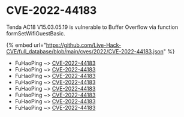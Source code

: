 # CVE-2022-44183

Tenda AC18 V15.03.05.19 is vulnerable to Buffer Overflow via function formSetWifiGuestBasic.

{% embed url="https://github.com/Live-Hack-CVE/full_database/blob/main/cves/2022/CVE-2022-44183.json" %}


* FuHaoPing ~> [CVE-2022-44183](https://www.alice-snow.ru/2022/database/cve-2022-44183/cve-2022-44183-fuhaoping)
* FuHaoPing ~> [CVE-2022-44183](https://www.alice-snow.ru/2022/database/cve-2022-44183/cve-2022-44183-fuhaoping)
* FuHaoPing ~> [CVE-2022-44183](https://www.alice-snow.ru/2022/database/cve-2022-44183/cve-2022-44183-fuhaoping)
* FuHaoPing ~> [CVE-2022-44183](https://www.alice-snow.ru/2022/database/cve-2022-44183/cve-2022-44183-fuhaoping)
* FuHaoPing ~> [CVE-2022-44183](https://www.alice-snow.ru/2022/database/cve-2022-44183/cve-2022-44183-fuhaoping)
* FuHaoPing ~> [CVE-2022-44183](https://www.alice-snow.ru/2022/database/cve-2022-44183/cve-2022-44183-fuhaoping)
* FuHaoPing ~> [CVE-2022-44183](https://www.alice-snow.ru/2022/database/cve-2022-44183/cve-2022-44183-fuhaoping)
* FuHaoPing ~> [CVE-2022-44183](https://www.alice-snow.ru/2022/database/cve-2022-44183/cve-2022-44183-fuhaoping)